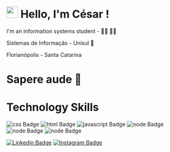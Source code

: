 # <img src="https://media.giphy.com/media/hvRJCLFzcasrR4ia7z/giphy.gif" width="30px"> Hello, I'm César !

 I'm an information systems student - 👨‍💻 👨‍💻

 Sistemas de Informação - Unisul 🏫

 Florianópolis - Santa Catarina 

# Sapere aude 🧠



# Technology Skills


![css Badge](https://img.shields.io/badge/css3%20-%231572B6.svg?&style=for-the-badge&logo=css3&logoColor=white)
![html Badge](https://img.shields.io/badge/html5%20-%23E34F26.svg?&style=for-the-badge&logo=html5&logoColor=white)
![javascript Badge](https://img.shields.io/badge/javascript%20-%23323330.svg?&style=for-the-badge&logo=javascript&logoColor=%23F7DF1E)
![node Badge](https://img.shields.io/badge/node.js%20-%2343853D.svg?&style=for-the-badge&logo=node.js&logoColor=white)
![node Badge](https://img.shields.io/badge/java-%23ED8B00.svg?&style=for-the-badge&logo=java&logoColor=white)
![node Badge](https://img.shields.io/badge/react%20-%2320232a.svg?&style=for-the-badge&logo=react&logoColor=%2361DAFB)







[![Linkedin Badge](https://img.shields.io/badge/-LinkedIn-blue?style=flat-square&logo=Linkedin&logoColor=white&link=https://www.linkedin.com/in/césar-sturmer-84394117a)](https://www.linkedin.com/in/césar-sturmer-84394117a) 
[![Instagram Badge](https://img.shields.io/badge/-Instagram-DarkRed?style=flat-square&logo=Instagram&logoColor=white&link=https://www.instagram.com/cesarsturmer/)](https://www.instagram.com/cesarsturmer/) 
 
 
 
